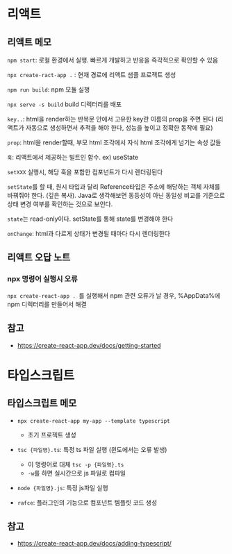 # 리액트

## 리액트 메모

`npm start`: 로컬 환경에서 실행. 빠르게 개발하고 반응을 즉각적으로 확인할 수 있음

`npx create-ract-app .` : 현재 경로에 리액트 샘플 프로젝트 생성

`npm run build`: npm 모듈 실행

`npx serve -s build` build 디렉터리를 배포

`key..`: html을 render하는 반복문 안에서 고유한 key란 이름의 prop을 주면 된다 (리액트가 자동으로 생성하면서 추적을 해야 한다, 성능을 높이고 정확한 동작에 필요)

`prop`: html을 render할때, 부모 html 조각에서 자식 html 조각에게 넘기는 속성 값들

`훅`: 리액트에서 제공하는 빌트인 함수. ex) useState

`setXXX` 실행시, 해당 훅을 포함한 컴포넌트가 다시 렌더링된다

`setState`를 할 때, 원시 타입과 달리 Reference타입은 주소에 해당하는 객체 자체를 바꿔줘야 한다. (깊은 복사).
Java로 생각해보면 동등성이 아닌 동일성 비교를 기준으로 상태 변경 여부를 확인하는 것으로 보인다.

`state`는 read-only이다. setState를 통해 state를 변경해야 한다

`onChange`: html과 다르게 상태가 변경될 때마다 다시 렌더링한다

## 리액트 오답 노트

### npx 명령어 실행시 오류
`npx create-react-app . `를 실행해서 npm 관련 오류가 날 경우, %AppData%에 npm 디렉터리를 만들어서 해결

## 참고

- https://create-react-app.dev/docs/getting-started

# 타입스크립트

## 타입스크립트 메모

- `npx create-react-app my-app --template typescript`
  - 초기 프로젝트 생성

- `tsc {파일명}.ts`: 특정 ts 파일 실행 (윈도에서는 오류 발생)
  - 이 명령어로 대체 `tsc -p {파일명}.ts`
  - `-w`를 하면 실시간으로 js 파일로 컴파일
- `node {파일명}.js`: 특정 js파일 실행 

- `rafce`: 플러그인의 기능으로 컴포넌트 템플릿 코드 생성

## 참고

- https://create-react-app.dev/docs/adding-typescript/
